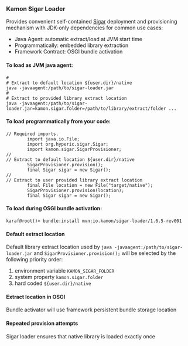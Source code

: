 
### Kamon Sigar Loader

Provides convenient self-contained [Sigar](https://github.com/hyperic/sigar) 
deployment and provisioning mechanism with JDK-only dependencies
for common use cases:
* Java Agent: automatic extract/load at JVM start time
* Programmatically: embedded library extraction
* Framework Contract: OSGI bundle activation

#### To load as JVM java agent:
```
#
# Extract to default location ${user.dir}/native
java -javaagent:/path/to/sigar-loader.jar
#
# Extract to provided library extract location 
java -javaagent:/path/to/sigar-loader.jar=kamon.sigar.folder=/path/to/library/extract/folder ...
```

#### To load programmatically from your code:
```
// Required imports.
		import java.io.File;
		import org.hyperic.sigar.Sigar;
		import kamon.sigar.SigarProvisioner;
//
// Extract to default location ${user.dir}/native 
		SigarProvisioner.provision();
		final Sigar sigar = new Sigar();
//
// Extract to user provided library extract location
		final File location = new File("target/native");
		SigarProvisioner.provision(location);
		final Sigar sigar = new Sigar();
```

#### To load during OSGI bundle activation:
```
karaf@root()> bundle:install mvn:io.kamon/sigar-loader/1.6.5-rev001
```

#### Default extract location

Default library extract location used 
by ```java -javaagent:/path/to/sigar-loader.jar``` 
and ```SigarProvisioner.provision();```
will be selected by the following priority order:
1. environment variable ```KAMON_SIGAR_FOLDER```
2. system property ```kamon.sigar.folder```
3. hard coded ```${user.dir}/native```

#### Extract location in OSGI

Bundle activator will use framework persistent bundle storage location

#### Repeated provision attempts

Sigar loader ensures that native library is loaded exactly once
